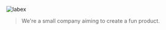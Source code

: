![labex](https://cdn.aibydoing.com/images/2025/04/af730a59-fd4a-46da-92e5-2bbd39d95b0b-1745548605.png)

> We're a small company aiming to create a fun product.
